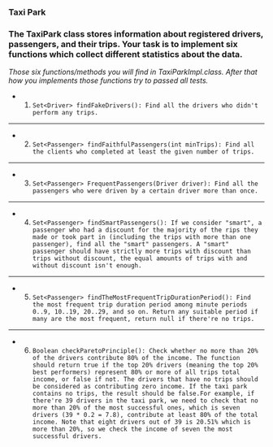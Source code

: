 ### Taxi Park

### The TaxiPark class stores information about registered drivers, passengers, and their trips. Your task is to implement six functions which collect different statistics about the data.

*Those six functions/methods you will find in TaxiParkImpl.class.*
*After that how you implements those functions try to passed all tests.*

* 1. `Set<Driver> findFakeDrivers(): Find all the drivers who didn't perform any trips.`
---
* 2. `Set<Passenger> findFaithfulPassengers(int minTrips): Find all the clients who completed at least the given number of trips.`
---
* 3. `Set<Passenger> FrequentPassengers(Driver driver): Find all the passengers who were driven by a certain driver more than once.`
---
* 4. `Set<Passenger> findSmartPassengers(): If we consider "smart", a passenger who had a discount for the majority of the rips they made or took part in (including the trips with more than one passenger), find all the "smart" passengers. A "smart" passenger should have strictly more trips with discount than trips without discount, the equal amounts of trips with and without discount isn't enough.`
---
* 5. `Set<Passenger> findTheMostFrequentTripDurationPeriod(): Find the most frequent trip duration period among minute periods 0..9, 10..19, 20..29, and so on. Return any suitable period if many are the most frequent, return null if there're no trips.`
---
* 6. `Boolean checkParetoPrinciple(): Check whether no more than 20% of the drivers contribute 80% of the income. The function should return true if the top 20% drivers (meaning the top 20% best performers) represent 80% or more of all trips total income, or false if not. The drivers that have no trips should be considered as contributing zero income. If the taxi park contains no trips, the result should be false.For example, if there're 39 drivers in the taxi park, we need to check that no more than 20% of the most successful ones, which is seven drivers (39 * 0.2 = 7.8), contribute at least 80% of the total income. Note that eight drivers out of 39 is 20.51% which is more than 20%, so we check the income of seven the most successful drivers.`
